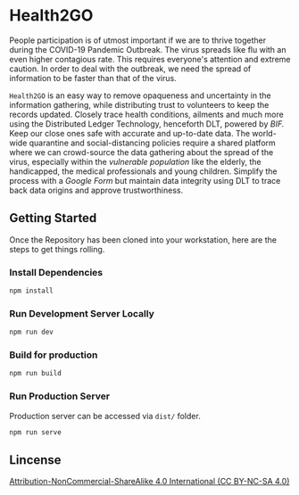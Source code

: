 # Health2GO

People participation is of utmost important if we are to thrive together during the COVID-19 Pandemic Outbreak.
The virus spreads like flu with an even higher contagious rate. This requires everyone's attention and extreme caution.
In order to deal with the outbreak, we need the spread of information to be faster than that of the virus.

`Health2GO` is an easy way to remove opaqueness and uncertainty in the information gathering, while distributing trust to volunteers to keep the records updated. Closely trace health conditions, ailments and much more using the Distributed Ledger Technology, henceforth DLT, powered by *BIF.* Keep our close ones safe with accurate and up-to-date data. The world-wide quarantine and social-distancing policies require a shared platform where we can crowd-source the data gathering about the spread of the virus, especially within the _vulnerable population_ like the elderly, the handicapped, the medical professionals and young children. Simplify the process with a _Google Form_ but maintain data integrity using DLT to trace back data origins and approve trustworthiness.

## Getting Started

Once the Repository has been cloned into your workstation, here are the steps to get things rolling.

### Install Dependencies

```sh
npm install
```

### Run Development Server Locally

```sh
npm run dev
```

### Build for production

```sh
npm run build
```

### Run Production Server

Production server can be accessed via `dist/` folder.

```sh
npm run serve
```
## Lincense

[Attribution-NonCommercial-ShareAlike 4.0 International (CC BY-NC-SA 4.0)](https://creativecommons.org/licenses/by-nc-sa/4.0/legalcode)
